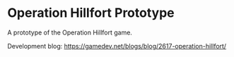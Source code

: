 # Operation Hillfort Prototype
A prototype of the Operation Hillfort game.

Development blog: https://gamedev.net/blogs/blog/2617-operation-hillfort/
